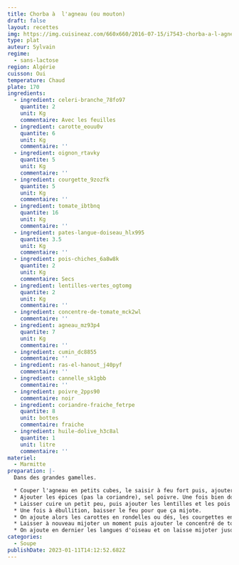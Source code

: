 ```yaml
---
title: Chorba à  l'agneau (ou mouton)
draft: false
layout: recettes
img: https://img.cuisineaz.com/660x660/2016-07-15/i7543-chorba-a-l-agneau.jpeg
type: plat
auteur: Sylvain
regime:
  - sans-lactose
region: Algérie
cuisson: Oui
temperature: Chaud
plate: 170
ingredients:
  - ingredient: celeri-branche_78fo97
    quantite: 2
    unit: Kg
    commentaire: Avec les feuilles
  - ingredient: carotte_eouu0v
    quantite: 6
    unit: Kg
    commentaire: ''
  - ingredient: oignon_rtavky
    quantite: 5
    unit: Kg
    commentaire: ''
  - ingredient: courgette_9zozfk
    quantite: 5
    unit: Kg
    commentaire: ''
  - ingredient: tomate_ibtbnq
    quantite: 16
    unit: Kg
    commentaire: ''
  - ingredient: pates-langue-doiseau_hlx995
    quantite: 3.5
    unit: Kg
    commentaire: ''
  - ingredient: pois-chiches_6a8w8k
    quantite: 2
    unit: Kg
    commentaire: Secs
  - ingredient: lentilles-vertes_ogtomg
    quantite: 2
    unit: Kg
    commentaire: ''
  - ingredient: concentre-de-tomate_mck2wl
    commentaire: ''
  - ingredient: agneau_mz93p4
    quantite: 7
    unit: Kg
    commentaire: ''
  - ingredient: cumin_dc8855
    commentaire: ''
  - ingredient: ras-el-hanout_j40pyf
    commentaire: ''
  - ingredient: cannelle_sk1gbb
    commentaire: ''
  - ingredient: poivre_2pps90
    commentaire: noir
  - ingredient: coriandre-fraiche_fetrpe
    quantite: 8
    unit: bottes
    commentaire: fraiche
  - ingredient: huile-dolive_h3c8al
    quantite: 1
    unit: litre
    commentaire: ''
materiel:
  - Marmitte
preparation: |-
  Dans des grandes gamelles.

  * Couper l'agneau en petits cubes, le saisir à feu fort puis, ajouter les oignons coupés en lamelles.
  * Ajouter les épices (pas la coriandre), sel poivre. Une fois bien dorés, ajouter les tomates coupées en dés.
  * Laisser cuire un petit peu, puis ajouter les lentilles et les pois chiche. Ajouter pas mal d'eau et couvrir.
  * Une fois à ébullition, baisser le feu pour que ça mijote.
  * On ajoute alors les carottes en rondelles ou dés, les courgettes en dés, et le céleri (branches + feuilles).
  * Laisser à nouveau mijoter un moment puis ajouter le concentré de tomates dilué dans de l'eau.
  * On ajoute en dernier les langues d'oiseau et on laisse mijoter jusqu'au service ! (ne pas oublier d'ajouter la coriandre hachée vers la fin, on peut aussi en garder pour saupoudrer sur les bols !)
categories:
  - Soupe
publishDate: 2023-01-11T14:12:52.682Z
---
```

